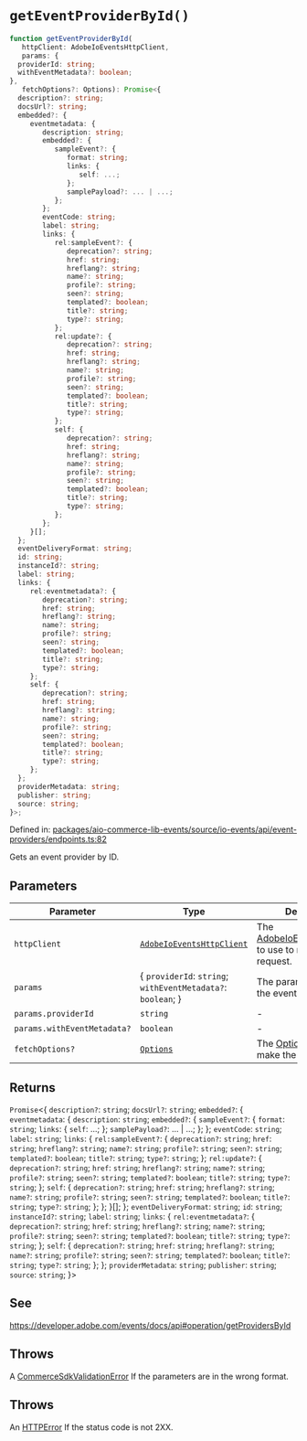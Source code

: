 # `getEventProviderById()`

```ts
function getEventProviderById(
   httpClient: AdobeIoEventsHttpClient,
   params: {
  providerId: string;
  withEventMetadata?: boolean;
},
   fetchOptions?: Options): Promise<{
  description?: string;
  docsUrl?: string;
  embedded?: {
     eventmetadata: {
        description: string;
        embedded?: {
           sampleEvent?: {
              format: string;
              links: {
                 self: ...;
              };
              samplePayload?: ... | ...;
           };
        };
        eventCode: string;
        label: string;
        links: {
           rel:sampleEvent?: {
              deprecation?: string;
              href: string;
              hreflang?: string;
              name?: string;
              profile?: string;
              seen?: string;
              templated?: boolean;
              title?: string;
              type?: string;
           };
           rel:update?: {
              deprecation?: string;
              href: string;
              hreflang?: string;
              name?: string;
              profile?: string;
              seen?: string;
              templated?: boolean;
              title?: string;
              type?: string;
           };
           self: {
              deprecation?: string;
              href: string;
              hreflang?: string;
              name?: string;
              profile?: string;
              seen?: string;
              templated?: boolean;
              title?: string;
              type?: string;
           };
        };
     }[];
  };
  eventDeliveryFormat: string;
  id: string;
  instanceId?: string;
  label: string;
  links: {
     rel:eventmetadata?: {
        deprecation?: string;
        href: string;
        hreflang?: string;
        name?: string;
        profile?: string;
        seen?: string;
        templated?: boolean;
        title?: string;
        type?: string;
     };
     self: {
        deprecation?: string;
        href: string;
        hreflang?: string;
        name?: string;
        profile?: string;
        seen?: string;
        templated?: boolean;
        title?: string;
        type?: string;
     };
  };
  providerMetadata: string;
  publisher: string;
  source: string;
}>;
```

Defined in: [packages/aio-commerce-lib-events/source/io-events/api/event-providers/endpoints.ts:82](https://github.com/adobe/aio-commerce-sdk/blob/5a56cf6f89369fbe4cacf586ea1b3d08993680a9/packages/aio-commerce-lib-events/source/io-events/api/event-providers/endpoints.ts#L82)

Gets an event provider by ID.

## Parameters

| Parameter                   | Type                                                                                                                                                                         | Description                                                                                                                                                                                                |
| --------------------------- | ---------------------------------------------------------------------------------------------------------------------------------------------------------------------------- | ---------------------------------------------------------------------------------------------------------------------------------------------------------------------------------------------------------- |
| `httpClient`                | [`AdobeIoEventsHttpClient`](https://github.com/adobe/aio-commerce-sdk/blob/main/packages-private/aio-commerce-lib-api/docs/api-reference/classes/AdobeIoEventsHttpClient.md) | The [AdobeIoEventsHttpClient](https://github.com/adobe/aio-commerce-sdk/blob/main/packages-private/aio-commerce-lib-api/docs/api-reference/classes/AdobeIoEventsHttpClient.md) to use to make the request. |
| `params`                    | \{ `providerId`: `string`; `withEventMetadata?`: `boolean`; \}                                                                                                               | The parameters to get the event provider by.                                                                                                                                                               |
| `params.providerId`         | `string`                                                                                                                                                                     | -                                                                                                                                                                                                          |
| `params.withEventMetadata?` | `boolean`                                                                                                                                                                    | -                                                                                                                                                                                                          |
| `fetchOptions?`             | [`Options`](https://github.com/sindresorhus/ky?tab=readme-ov-file#options)                                                                                                   | The [Options](https://github.com/sindresorhus/ky?tab=readme-ov-file#options) to use to make the request.                                                                                                   |

## Returns

`Promise`\<\{
`description?`: `string`;
`docsUrl?`: `string`;
`embedded?`: \{
`eventmetadata`: \{
`description`: `string`;
`embedded?`: \{
`sampleEvent?`: \{
`format`: `string`;
`links`: \{
`self`: ...;
\};
`samplePayload?`: ... \| ...;
\};
\};
`eventCode`: `string`;
`label`: `string`;
`links`: \{
`rel:sampleEvent?`: \{
`deprecation?`: `string`;
`href`: `string`;
`hreflang?`: `string`;
`name?`: `string`;
`profile?`: `string`;
`seen?`: `string`;
`templated?`: `boolean`;
`title?`: `string`;
`type?`: `string`;
\};
`rel:update?`: \{
`deprecation?`: `string`;
`href`: `string`;
`hreflang?`: `string`;
`name?`: `string`;
`profile?`: `string`;
`seen?`: `string`;
`templated?`: `boolean`;
`title?`: `string`;
`type?`: `string`;
\};
`self`: \{
`deprecation?`: `string`;
`href`: `string`;
`hreflang?`: `string`;
`name?`: `string`;
`profile?`: `string`;
`seen?`: `string`;
`templated?`: `boolean`;
`title?`: `string`;
`type?`: `string`;
\};
\};
\}[];
\};
`eventDeliveryFormat`: `string`;
`id`: `string`;
`instanceId?`: `string`;
`label`: `string`;
`links`: \{
`rel:eventmetadata?`: \{
`deprecation?`: `string`;
`href`: `string`;
`hreflang?`: `string`;
`name?`: `string`;
`profile?`: `string`;
`seen?`: `string`;
`templated?`: `boolean`;
`title?`: `string`;
`type?`: `string`;
\};
`self`: \{
`deprecation?`: `string`;
`href`: `string`;
`hreflang?`: `string`;
`name?`: `string`;
`profile?`: `string`;
`seen?`: `string`;
`templated?`: `boolean`;
`title?`: `string`;
`type?`: `string`;
\};
\};
`providerMetadata`: `string`;
`publisher`: `string`;
`source`: `string`;
\}\>

## See

https://developer.adobe.com/events/docs/api#operation/getProvidersById

## Throws

A [CommerceSdkValidationError](https://github.com/adobe/aio-commerce-sdk/blob/main/packages/aio-commerce-lib-core/docs/api-reference/classes/CommerceSdkValidationError.md) If the parameters are in the wrong format.

## Throws

An [HTTPError](https://github.com/sindresorhus/ky?tab=readme-ov-file#httperror) If the status code is not 2XX.
